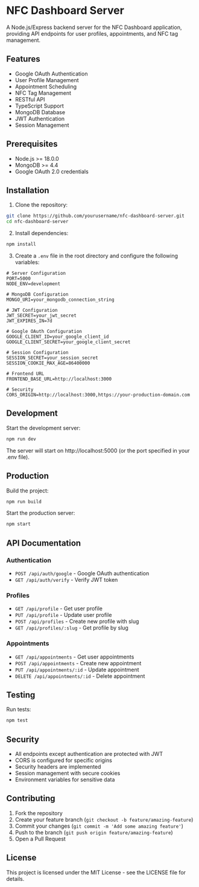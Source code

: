 # NFC Dashboard Server

A Node.js/Express backend server for the NFC Dashboard application, providing API endpoints for user profiles, appointments, and NFC tag management.

## Features

- Google OAuth Authentication
- User Profile Management
- Appointment Scheduling
- NFC Tag Management
- RESTful API
- TypeScript Support
- MongoDB Database
- JWT Authentication
- Session Management

## Prerequisites

- Node.js >= 18.0.0
- MongoDB >= 4.4
- Google OAuth 2.0 credentials

## Installation

1. Clone the repository:
```bash
git clone https://github.com/yourusername/nfc-dashboard-server.git
cd nfc-dashboard-server
```

2. Install dependencies:
```bash
npm install
```

3. Create a `.env` file in the root directory and configure the following variables:
```env
# Server Configuration
PORT=5000
NODE_ENV=development

# MongoDB Configuration
MONGO_URI=your_mongodb_connection_string

# JWT Configuration
JWT_SECRET=your_jwt_secret
JWT_EXPIRES_IN=7d

# Google OAuth Configuration
GOOGLE_CLIENT_ID=your_google_client_id
GOOGLE_CLIENT_SECRET=your_google_client_secret

# Session Configuration
SESSION_SECRET=your_session_secret
SESSION_COOKIE_MAX_AGE=86400000

# Frontend URL
FRONTEND_BASE_URL=http://localhost:3000

# Security
CORS_ORIGIN=http://localhost:3000,https://your-production-domain.com
```

## Development

Start the development server:
```bash
npm run dev
```

The server will start on http://localhost:5000 (or the port specified in your .env file).

## Production

Build the project:
```bash
npm run build
```

Start the production server:
```bash
npm start
```

## API Documentation

### Authentication

- `POST /api/auth/google` - Google OAuth authentication
- `GET /api/auth/verify` - Verify JWT token

### Profiles

- `GET /api/profile` - Get user profile
- `PUT /api/profile` - Update user profile
- `POST /api/profiles` - Create new profile with slug
- `GET /api/profiles/:slug` - Get profile by slug

### Appointments

- `GET /api/appointments` - Get user appointments
- `POST /api/appointments` - Create new appointment
- `PUT /api/appointments/:id` - Update appointment
- `DELETE /api/appointments/:id` - Delete appointment

## Testing

Run tests:
```bash
npm test
```

## Security

- All endpoints except authentication are protected with JWT
- CORS is configured for specific origins
- Security headers are implemented
- Session management with secure cookies
- Environment variables for sensitive data

## Contributing

1. Fork the repository
2. Create your feature branch (`git checkout -b feature/amazing-feature`)
3. Commit your changes (`git commit -m 'Add some amazing feature'`)
4. Push to the branch (`git push origin feature/amazing-feature`)
5. Open a Pull Request

## License

This project is licensed under the MIT License - see the LICENSE file for details. 